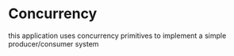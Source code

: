# Concurrency
this application uses concurrency primitives to implement a simple producer/consumer system
